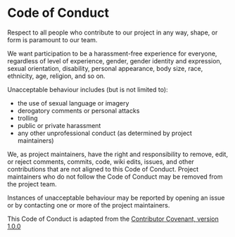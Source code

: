 # Code of Conduct

Respect to all people who contribute to our project in any way, shape, or form is paramount to our team.

We want participation to be a harassment-free experience for everyone, regardless of level of experience, gender, gender identity and expression, sexual orientation, disability, personal appearance, body size, race, ethnicity, age, religion, and so on.

Unacceptable behaviour includes (but is not limited to):

- the use of sexual language or imagery 
- derogatory comments or personal attacks 
- trolling
- public or private harassment
- any other unprofessional conduct (as determined by project maintainers)

We, as project maintainers, have the right and responsibility to remove, edit, or reject comments, commits, code, wiki edits, issues, and other contributions that are not aligned to this Code of Conduct. Project maintainers who do not follow the Code of Conduct may be removed from the project team.

Instances of unacceptable behaviour may be reported by opening an issue or by contacting one or more of the project maintainers.

This Code of Conduct is adapted from the [Contributor Covenant, version 1.0.0](https://www.contributor-covenant.org/version/1/0/0/code-of-conduct.html)
